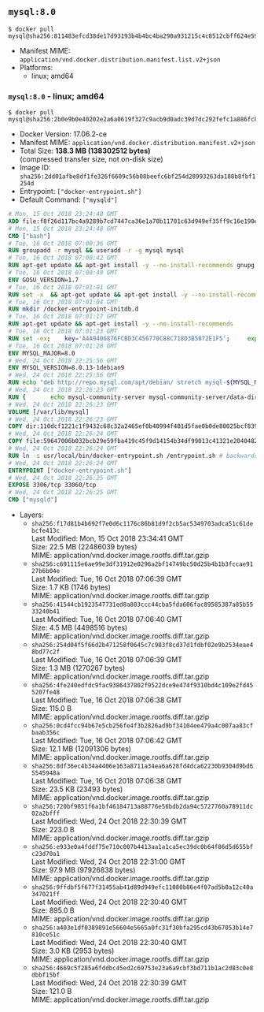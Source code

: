 ## `mysql:8.0`

```console
$ docker pull mysql@sha256:811483efcd38de17d93193b4b4bc4ba290a931215c4c8512cbff624e5967a7dd
```

-	Manifest MIME: `application/vnd.docker.distribution.manifest.list.v2+json`
-	Platforms:
	-	linux; amd64

### `mysql:8.0` - linux; amd64

```console
$ docker pull mysql@sha256:2b0e9b0e40202e2a6a0619f327c9acb9d0adc39d7dc292fefc1a886fc8cefee3
```

-	Docker Version: 17.06.2-ce
-	Manifest MIME: `application/vnd.docker.distribution.manifest.v2+json`
-	Total Size: **138.3 MB (138302512 bytes)**  
	(compressed transfer size, not on-disk size)
-	Image ID: `sha256:2dd01afbe8df1fe326f6609c56b08beefc6bf254d28993263da188b8fbf1254d`
-	Entrypoint: `["docker-entrypoint.sh"]`
-	Default Command: `["mysqld"]`

```dockerfile
# Mon, 15 Oct 2018 23:24:48 GMT
ADD file:f8f26d117bc4a9289b7cd7447ca36e1a70b11701c63d949ef35ff9c16e190e50 in / 
# Mon, 15 Oct 2018 23:24:48 GMT
CMD ["bash"]
# Tue, 16 Oct 2018 07:00:36 GMT
RUN groupadd -r mysql && useradd -r -g mysql mysql
# Tue, 16 Oct 2018 07:00:42 GMT
RUN apt-get update && apt-get install -y --no-install-recommends gnupg dirmngr && rm -rf /var/lib/apt/lists/*
# Tue, 16 Oct 2018 07:00:49 GMT
ENV GOSU_VERSION=1.7
# Tue, 16 Oct 2018 07:01:01 GMT
RUN set -x 	&& apt-get update && apt-get install -y --no-install-recommends ca-certificates wget && rm -rf /var/lib/apt/lists/* 	&& wget -O /usr/local/bin/gosu "https://github.com/tianon/gosu/releases/download/$GOSU_VERSION/gosu-$(dpkg --print-architecture)" 	&& wget -O /usr/local/bin/gosu.asc "https://github.com/tianon/gosu/releases/download/$GOSU_VERSION/gosu-$(dpkg --print-architecture).asc" 	&& export GNUPGHOME="$(mktemp -d)" 	&& gpg --keyserver ha.pool.sks-keyservers.net --recv-keys B42F6819007F00F88E364FD4036A9C25BF357DD4 	&& gpg --batch --verify /usr/local/bin/gosu.asc /usr/local/bin/gosu 	&& gpgconf --kill all 	&& rm -rf "$GNUPGHOME" /usr/local/bin/gosu.asc 	&& chmod +x /usr/local/bin/gosu 	&& gosu nobody true 	&& apt-get purge -y --auto-remove ca-certificates wget
# Tue, 16 Oct 2018 07:01:04 GMT
RUN mkdir /docker-entrypoint-initdb.d
# Tue, 16 Oct 2018 07:01:17 GMT
RUN apt-get update && apt-get install -y --no-install-recommends 		pwgen 		openssl 		perl 	&& rm -rf /var/lib/apt/lists/*
# Tue, 16 Oct 2018 07:01:23 GMT
RUN set -ex; 	key='A4A9406876FCBD3C456770C88C718D3B5072E1F5'; 	export GNUPGHOME="$(mktemp -d)"; 	gpg --keyserver ha.pool.sks-keyservers.net --recv-keys "$key"; 	gpg --export "$key" > /etc/apt/trusted.gpg.d/mysql.gpg; 	gpgconf --kill all; 	rm -rf "$GNUPGHOME"; 	apt-key list > /dev/null
# Tue, 16 Oct 2018 07:01:28 GMT
ENV MYSQL_MAJOR=8.0
# Wed, 24 Oct 2018 22:25:56 GMT
ENV MYSQL_VERSION=8.0.13-1debian9
# Wed, 24 Oct 2018 22:25:56 GMT
RUN echo "deb http://repo.mysql.com/apt/debian/ stretch mysql-${MYSQL_MAJOR}" > /etc/apt/sources.list.d/mysql.list
# Wed, 24 Oct 2018 22:26:23 GMT
RUN { 		echo mysql-community-server mysql-community-server/data-dir select ''; 		echo mysql-community-server mysql-community-server/root-pass password ''; 		echo mysql-community-server mysql-community-server/re-root-pass password ''; 		echo mysql-community-server mysql-community-server/remove-test-db select false; 	} | debconf-set-selections 	&& apt-get update && apt-get install -y mysql-community-client="${MYSQL_VERSION}" mysql-community-server-core="${MYSQL_VERSION}" && rm -rf /var/lib/apt/lists/* 	&& rm -rf /var/lib/mysql && mkdir -p /var/lib/mysql /var/run/mysqld 	&& chown -R mysql:mysql /var/lib/mysql /var/run/mysqld 	&& chmod 777 /var/run/mysqld
# Wed, 24 Oct 2018 22:26:23 GMT
VOLUME [/var/lib/mysql]
# Wed, 24 Oct 2018 22:26:23 GMT
COPY dir:110dcf1221c1f9432c68c32a2465ef0b40994f401d5fae0b0de80025bcf839a5 in /etc/mysql/ 
# Wed, 24 Oct 2018 22:26:24 GMT
COPY file:59647006b032bcb29e59fba419c45f9d14154b34df99013c41321e204048254c in /usr/local/bin/ 
# Wed, 24 Oct 2018 22:26:24 GMT
RUN ln -s usr/local/bin/docker-entrypoint.sh /entrypoint.sh # backwards compat
# Wed, 24 Oct 2018 22:26:24 GMT
ENTRYPOINT ["docker-entrypoint.sh"]
# Wed, 24 Oct 2018 22:26:25 GMT
EXPOSE 3306/tcp 33060/tcp
# Wed, 24 Oct 2018 22:26:25 GMT
CMD ["mysqld"]
```

-	Layers:
	-	`sha256:f17d81b4b692f7e0d6c1176c86b81d9f2cb5ac5349703adca51c61debcfe413c`  
		Last Modified: Mon, 15 Oct 2018 23:34:41 GMT  
		Size: 22.5 MB (22486039 bytes)  
		MIME: application/vnd.docker.image.rootfs.diff.tar.gzip
	-	`sha256:c691115e6ae99e3df31912e0296a2bf14749bc50d25b4b1b3fccae9127b6b04e`  
		Last Modified: Tue, 16 Oct 2018 07:06:39 GMT  
		Size: 1.7 KB (1746 bytes)  
		MIME: application/vnd.docker.image.rootfs.diff.tar.gzip
	-	`sha256:41544cb1923547731ed8a803ccc44cba5fda606fac89585387a85b5533240b41`  
		Last Modified: Tue, 16 Oct 2018 07:06:40 GMT  
		Size: 4.5 MB (4498516 bytes)  
		MIME: application/vnd.docker.image.rootfs.diff.tar.gzip
	-	`sha256:254d04f5f66d2b471258f0645c7c983f8cd37d1fdbf02e9b2534eae48bd77c2f`  
		Last Modified: Tue, 16 Oct 2018 07:06:39 GMT  
		Size: 1.3 MB (1270267 bytes)  
		MIME: application/vnd.docker.image.rootfs.diff.tar.gzip
	-	`sha256:4fe240edfdc9fac9386437802f9522dce9e474f9310bd4c109e2fd455207fe48`  
		Last Modified: Tue, 16 Oct 2018 07:06:38 GMT  
		Size: 115.0 B  
		MIME: application/vnd.docker.image.rootfs.diff.tar.gzip
	-	`sha256:0cd4fcc94b67e5cb256fe4f3b2826ad9bf34104ee479a4c007aa83cfbaab356c`  
		Last Modified: Tue, 16 Oct 2018 07:06:42 GMT  
		Size: 12.1 MB (12091306 bytes)  
		MIME: application/vnd.docker.image.rootfs.diff.tar.gzip
	-	`sha256:8df36ec4b34a4406e163a8711a34ea6a628fd4dca62230b9304d9bd65545948a`  
		Last Modified: Tue, 16 Oct 2018 07:06:38 GMT  
		Size: 23.5 KB (23493 bytes)  
		MIME: application/vnd.docker.image.rootfs.diff.tar.gzip
	-	`sha256:720bf9851f6a1bf46184713a88776e56bdb2da94c5727760a78911dc02a2bfff`  
		Last Modified: Wed, 24 Oct 2018 22:30:39 GMT  
		Size: 223.0 B  
		MIME: application/vnd.docker.image.rootfs.diff.tar.gzip
	-	`sha256:e933e0a4fddf75e710c007b4413aa1a1ca5ec39dc0b64f86d5d655bfc23d70a1`  
		Last Modified: Wed, 24 Oct 2018 22:31:00 GMT  
		Size: 97.9 MB (97926838 bytes)  
		MIME: application/vnd.docker.image.rootfs.diff.tar.gzip
	-	`sha256:9ffdbf5f677f31455ab41d89d949efc11080b86e4f07ad5b0a12c40a347021ff`  
		Last Modified: Wed, 24 Oct 2018 22:30:40 GMT  
		Size: 895.0 B  
		MIME: application/vnd.docker.image.rootfs.diff.tar.gzip
	-	`sha256:a403e1df0389891e56604e5665a0fc31f30bfa295cd43b67053b14e7810ce51c`  
		Last Modified: Wed, 24 Oct 2018 22:30:40 GMT  
		Size: 3.0 KB (2953 bytes)  
		MIME: application/vnd.docker.image.rootfs.diff.tar.gzip
	-	`sha256:4669c5f285a6fddbc45ed2c69753e23a6a9cbf3bd711b1ac2d83c0e8dbbf15bf`  
		Last Modified: Wed, 24 Oct 2018 22:30:39 GMT  
		Size: 121.0 B  
		MIME: application/vnd.docker.image.rootfs.diff.tar.gzip
